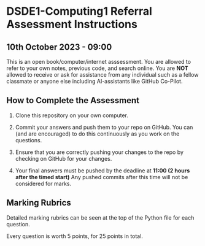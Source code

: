 # DSDE1-Computing1 Referral Assessment Instructions
## 10th October 2023 - 09:00

This is an open book/computer/internet asssessment.
You are allowed to refer to your own notes, previous code, and search online.
You are **NOT** allowed to receive or ask for assistance from any individual such as a fellow classmate or anyone else including AI-assistants like GitHub Co-Pilot.

## How to Complete the Assessment

1. Clone this repository on your own computer.

2. Commit your answers and push them to your repo on GitHub. You can (and are encouraged) to do this continuously as you work on the questions.

3. Ensure that you are correctly pushing your changes to the repo by checking on GitHub for your changes.

4. Your final answers must be pushed by the deadline at **11:00 (2 hours after the timed start)** Any pushed commits after this time will not be considered for marks. 

## Marking Rubrics
Detailed marking rubrics can be seen at the top of the Python file for each question. 

Every question is worth 5 points, for 25 points in total.
